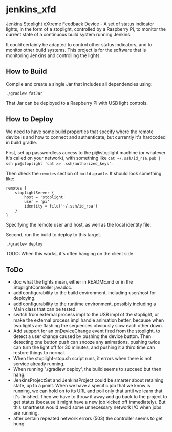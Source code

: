 # jenkins_xfd
Jenkins Stoplight eXtreme Feedback Device - A set of status indicator lights, in the form of a stoplight, controlled
by a Raspberry Pi, to monitor the current state of a continuous build system running Jenkins.
 
It could certainly be adapted to control other status indicators, and to monitor other build systems. This project is
for the software that is monitoring Jenkins and controlling the lights.

## How to Build

Compile and create a single Jar that includes all dependencies using:

`./gradlew fatJar`

That Jar can be deployed to a Raspberry Pi with USB light controls. 

## How to Deploy

We need to have some build properties that specify where the remote device is and how to connect and authenticate, but currently it's hardcoded in build.gradle.

First, set up passwordless access to the pi@stoplight machine (or whatever it's called on your network), with something like `cat ~/.ssh/id_rsa.pub | ssh pi@stoplight 'cat >> .ssh/authorized_keys'`.

Then check the `remotes` section of `build.gradle`.  It should look something like:

    remotes {
        stoplightServer {
            host = 'stoplight'
            user = 'pi'
            identity = file('~/.ssh/id_rsa')
        }
    }

Specifying the remote user and host, as well as the local identity file.

Second, run the build to deploy to this target.

    ./gradlew deploy

TODO: When this works, it's often hanging on the client side.

## ToDo

- doc what the lights mean, either in README.md or in the StoplightController javadoc. 
- add configurability to the build environment, including user/host for deploying.
- add configurability to the runtime environment, possibly including a Main class that can be tested.
- switch from external process impl to the USB impl of the stoplight, or make the external process impl handle animation better, because when two lights are flashing the sequences obviously slow each other down.
- Add support for an onDeviceChange event fired from the stoplight, to detect a user change caused by pushing the device button.  Then detecting one button push can snooze any animations, pushing twice can turn the light off for 30 minutes, and pushing it a third time can restore things to normal.
- When the stoplight-stop.sh script runs, it errors when there is not service already running.
- When running './gradlew deploy', the build seems to succeed but then hang.
- JenkinsProjectSet and JenkinsProject could be smarter about retaining state, up to a point.  When we have a specific job that we know is running, we can hold on to its URL and poll only that until we learn that it's finished.  Then we have to throw it away and go back to the project to get status (because it might have a new job kicked off immediately). But this smartness would avoid some unnecessary network I/O when jobs are running.
- after certain repeated network errors (503) the controller seems to get hung.

